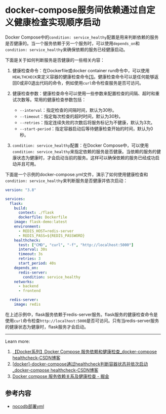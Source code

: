 
# docker-compose服务间依赖通过自定义健康检查实现顺序启动

Docker Compose中的`condition: service_healthy`配置是用来判断依赖的服务是否健康的。当一个服务依赖于另一个服务时，可以使用`depends_on`和`condition: service_healthy`来确保依赖的服务已经健康启动。

下面是关于如何判断服务是否健康的一些相关内容：

1. 健康检查命令：在Dockerfile或docker container run命令中，可以使用`HEALTHCHECK`来定义容器的健康检查命令[[1]](https://blog.csdn.net/weixin_48447848/article/details/122632562)。健康检查命令可以是任何能够返回0或非0退出代码的命令，例如使用`curl`命令检查服务是否可访问。

2. 健康检查参数：健康检查命令可以使用一些参数来配置检查的间隔、超时和重试次数等。常用的健康检查参数包括：
   - `--interval`：指定检查的间隔时间，默认为30秒。
   - `--timeout`：指定每次检查的超时时间，默认为30秒。
   - `--retries`：指定连续失败的次数后将服务标记为不健康，默认为3次。
   - `--start-period`：指定容器启动后等待健康检查开始的时间，默认为0秒。

3. `condition: service_healthy`配置：在Docker Compose中，可以使用`condition: service_healthy`来指定依赖的服务是否健康。当依赖的服务的健康状态为健康时，才会启动当前的服务。这样可以确保依赖的服务已经成功启动并且可用。

下面是一个示例的docker-compose.yml文件，演示了如何使用健康检查和`condition: service_healthy`来判断服务是否健康并依次启动：

```yaml
version: "3.8"

services:
  flask:
    build:
      context: ./flask
      dockerfile: Dockerfile
    image: flask-demo:latest
    environment:
      - REDIS_HOST=redis-server
      - REDIS_PASS=${REDIS_PASSWORD}
    healthcheck: 
      test: ["CMD", "curl", "-f", "http://localhost:5000"]
      interval: 30s
      timeout: 3s
      retries: 3
      start_period: 40s
    depends_on:
      redis-server:
        condition: service_healthy
    networks:
      - backend
      - frontend

  redis-server:
    image: redis
```

在上述示例中，flask服务依赖于redis-server服务。flask服务的健康检查命令是使用`curl`命令检查`http://localhost:5000`是否可访问。只有当redis-server服务的健康状态为健康时，flask服务才会启动。

---
Learn more:

1. [【Docker系列】Docker Compose 服务依赖和健康检查_docker-compose healthcheck-CSDN博客](https://blog.csdn.net/weixin_48447848/article/details/122632562)
2. [[docker]-docker-compose通过healthcheck判断容器状态并依次启动_docker-compose healthcheck-CSDN博客](https://blog.csdn.net/xujiamin0022016/article/details/123642210)
3. [Docker compose 服务依赖关系及健康检查 - 掘金](https://juejin.cn/post/7250374485567619131)

## 参考内容

- [nocodb部署yml](https://github.com/nocodb/nocodb/blob/develop/docker-compose/pg/docker-compose.yml)
  
